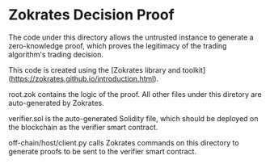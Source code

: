 # Zokrates Decision Proof

The code under this directory allows the untrusted instance to generate a zero-knowledge proof, which proves the legitimacy of the trading algorithm's trading decision.

This code is created using the [Zokrates library and toolkit] (https://zokrates.github.io/introduction.html).

root.zok contains the logic of the proof. All other files under this diretory are auto-generated by Zokrates.

verifier.sol is the auto-generated Solidity file, which should be deployed on the blockchain as the verifier smart contract.

off-chain/host/client.py calls Zokrates commands on this directory to generate proofs to be sent to the verifier smart contract.
